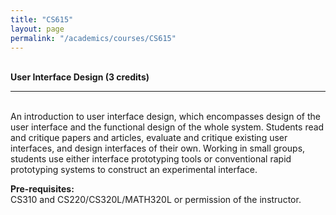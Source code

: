 ```yaml
---
title: "CS615"
layout: page
permalink: "/academics/courses/CS615"
---
```




\
**User Interface Design (3 credits)**

---

\
An introduction to user interface design, which encompasses design of the user interface and the functional design of the whole system. Students read and critique papers and articles, evaluate and critique existing user interfaces, and design interfaces of their own. Working in small groups, students use either interface prototyping tools or conventional rapid prototyping systems to construct an experimental interface.

**Pre-requisites:**
\
CS310 and CS220/CS320L/MATH320L or permission of the instructor.
